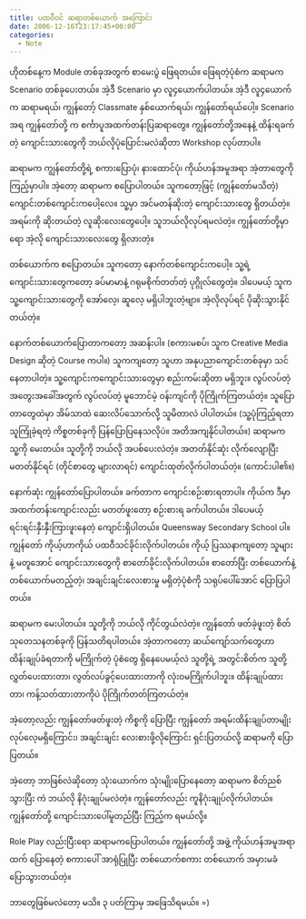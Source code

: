 ```yaml
---
title: ပထဝီဝင် ဆရာတစ်ယောက် အကြောင်း
date: 2006-12-16T23:17:45+00:00
categories:
  - Note
---
```

ဟိုတစ်နေ့က Module တစ်ခုအတွက် စာမေးပွဲ ဖြေရတယ်။ ဖြေရတဲ့ပုံစံက ဆရာမက Scenario တစ်ခုပေးတယ်။ အဲ့ဒီ Scenario မှာ လူ၄ယောက်ပါတယ်။ အဲ့ဒီ လူ၄ယောက်က ဆရာမရယ်၊ ကျွန်တော့် Classmate နှစ်ယောက်ရယ်၊ ကျွန်တော်ရယ်ပေါ့။ Scenario အရ ကျွန်တော်တို့ က စင်္ကာပူအထက်တန်းပြဆရာတွေ။ ကျွန်တော်တို့အနေနဲ့ ထိန်းရခက်တဲ့ ကျောင်းသားတွေကို ဘယ်လိုပုံပြောင်းမလဲဆိုတာ Workshop လုပ်တာပါ။

ဆရာမက ကျွန်တော်တို့ရဲ့ စကားပြောပုံ၊ နားထောင်ပုံ၊ ကိုယ်ဟန်အမူအရာ အဲ့တာတွေကို ကြည့်မှာပါ။ အဲ့တော့ ဆရာမက စပြောပါတယ်။ သူကတော့ဖြင့် (ကျွန်တော်မသိတဲ့) ကျောင်းတစ်ကျောင်းကပေါ့လေ။ သူ့မှာ အင်မတန်ဆိုးတဲ့ ကျောင်းသားတွေ ရှိတယ်တဲ့။ အရမ်းကို ဆိုးတယ်တဲ့ လူဆိုးလေးတွေပေါ့။ သူဘယ်လိုလုပ်ရမလဲတဲ့။ ကျွန်တော်တို့မှာရော အဲ့လို ကျောင်းသားလေးတွေ ရှိလားတဲ့။

တစ်ယောက်က စပြောတယ်။ သူကတော့ နောက်တစ်ကျောင်းကပေါ့။ သူ့ရဲ့ ကျောင်းသားတွေကတော့ ခပ်မာမာနဲ့ ဂရုမစိုက်တတ်တဲ့ ပုဂ္ဂိုလ်တွေတဲ့။ ဒါပေမယ့် သူက သူ့ကျောင်းသားတွေကို အော်လေ့၊ ဆူလေ့ မရှိပါဘူးတဲ့ဗျာ။ အဲ့လိုလုပ်ရင် ပိုဆိုးသွားနိုင်တယ်တဲ့။

နောက်တစ်ယောက်ပြောတာကတော့ အဆန်းပါ။ (စကားမစပ်၊ သူက Creative Media Design ဆိုတဲ့ Course ကပါ။) သူကကျတော့ သူဟာ အနုပညာကျောင်းတစ်ခုမှာ သင်နေတာပါတဲ့။ သူ့ကျောင်းကကျောင်းသားတွေမှာ စည်းကမ်းဆိုတာ မရှိဘူး။ လွပ်လပ်တဲ့ အတွေးအခေါ်အတွက် လွပ်လပ်တဲ့ မူဘောင်မဲ့ ဝန်းကျင်ကို ပိုကြိုက်ကြတယ်တဲ့။ သူပြောတာတွေထဲမှာ အိမ်သာထဲ ဆေးလိပ်သောက်လို့ သူမိတာလဲ ပါပါတယ်။ (သူ့ပုံကြည့်ရတာ သူကြုံခဲ့ရတဲ့ ကိစ္စတစ်ခုကို ပြန်ပြောပြနေသလိုပဲ။ အတိအကျနိုင်ပါတယ်။) ဆရာမက သူ့ကို မေးတယ်။ သူတို့ကို ဘယ်လို အပစ်ပေးလဲတဲ့။ အတတ်နိုင်ဆုံး လိုက်လျောပြီး မတတ်နိုင်ရင် (တိုင်စာတွေ များလာရင်) ကျောင်းထုတ်လိုက်ပါတယ်တဲ့။ (ကောင်းပါ၏။)

နောက်ဆုံး ကျွန်တော်ပြောပါတယ်။ ခက်တာက ကျောင်းစဉ်းစားရတာပါ။ ကိုယ်က ဒီမှာ အထက်တန်းကျောင်းလည်း မတတ်ဖူးတော့ စဉ်းစားရ ခက်ပါတယ်။ ဒါပေမယ့် ရင်းရင်းနှီးနှီးကြားဖူးနေတဲ့ ကျောင်းရှိပါတယ်။ Queensway Secondary School ပါ။ ကျွန်တော် ကိုယ့်ဟာကိုယ် ပထဝီသင်ခိုင်းလိုက်ပါတယ်။ ကိုယ့် ပြဿနာကျတော့ သူများနဲ့ မတူအောင် ကျောင်းသားတွေကို စာတော်ခိုင်းလိုက်ပါတယ်။ စာတော်ပြီး တစ်ယောက်နဲ့ တစ်ယောက်မတည့်တဲ့၊ အချင်းချင်းလေးစားမှု မရှိတဲ့ပုံစံကို သရုပ်ပေါ်အောင် ပြောပြပါတယ်။

ဆရာမက မေးပါတယ်။ သူတို့ကို ဘယ်လို ကိုင်တွယ်လဲတဲ့။ ကျွန်တော် ဖတ်ခဲ့ဖူးတဲ့ စိတ်သုတေသနတစ်ခုကို ပြန်သတိရပါတယ်။ အဲ့တာကတော့ ဆယ်ကျော်သက်တွေဟာ ထိန်းချုပ်ခံရတာကို မကြိုက်တဲ့ ပုံစံတွေ ရှိနေပေမယ့်လဲ သူတို့ရဲ့ အတွင်းစိတ်က သူတို့လွှတ်ပေးထားတာ၊ လွတ်လပ်ခွင့်ပေးထားတာကို လုံးဝမကြိုက်ပါဘူး။ ထိန်းချုပ်ထားတာ၊ ကန့်သတ်ထားတာကိုပဲ ပိုကြိုက်တတ်ကြတယ်တဲ့။

အဲ့တော့လည်း ကျွန်တော်ဖတ်ဖူးတဲ့ ကိစ္စကို ပြောပြီး ကျွန်တော် အရမ်းထိန်းချုပ်တာမျိုး လုပ်လေ့မရှိကြောင်း၊ အချင်းချင်း လေးစားဖို့လိုကြောင်း ရှင်းပြတယ်လို့ ဆရာမကို ပြောပြတယ်။

အဲ့တော့ ဘာဖြစ်လဲဆိုတော့ သုံးယောက်က သုံးမျိုးပြောနေတော့ ဆရာမက စိတ်ညစ်သွားပြီး ကဲ ဘယ်လို နိဂုံးချုပ်မလဲတဲ့။ ကျွန်တော်လည်း ကူနိဂုံးချုပ်လိုက်ပါတယ်။ ကျွန်တော်တို့ ကျောင်းသားပေါ်မူတည်ပြီး ကြည့်က ရမယ်လို့။

Role Play လည်းပြီးရော ဆရာမကပြောပါတယ်။ ကျွန်တော်တို့ အဖွဲ့ ကိုယ်ဟန်အမူအရာထက် ပြောနေတဲ့ စကားပေါ် အာရုံပြုပြီး တစ်ယောက်စကား တစ်ယောက် အမှားမခံ ပြောသွားတယ်တဲ့။

ဘာတွေဖြစ်မလဲတော့ မသိ။ ၃ ပတ်ကြာမှ အဖြေသိရမယ်။ =)